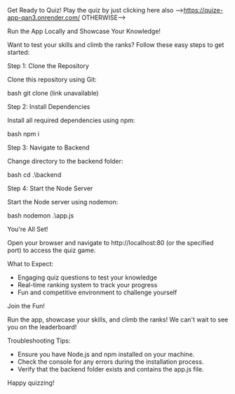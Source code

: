 Get Ready to Quiz!
Play the quiz by just clicking here also -->https://quize-app-qan3.onrender.com/
OTHERWISE-->

Run the App Locally and Showcase Your Knowledge!

Want to test your skills and climb the ranks? Follow these easy steps to get started:

Step 1: Clone the Repository

Clone this repository using Git:

bash
git clone (link unavailable)

Step 2: Install Dependencies

Install all required dependencies using npm:

bash
npm i

Step 3: Navigate to Backend

Change directory to the backend folder:

bash
cd .\backend

Step 4: Start the Node Server

Start the Node server using nodemon:

bash
nodemon .\app.js

You're All Set!

Open your browser and navigate to http://localhost:80 (or the specified port) to access the quiz game.

What to Expect:

- Engaging quiz questions to test your knowledge
- Real-time ranking system to track your progress
- Fun and competitive environment to challenge yourself

Join the Fun!

Run the app, showcase your skills, and climb the ranks! We can't wait to see you on the leaderboard!

Troubleshooting Tips:

- Ensure you have Node.js and npm installed on your machine.
- Check the console for any errors during the installation process.
- Verify that the backend folder exists and contains the app.js file.

Happy quizzing!
